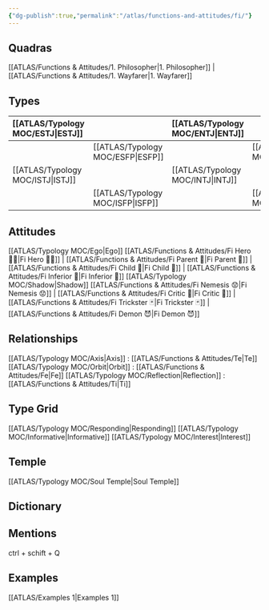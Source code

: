 ```yaml
---
{"dg-publish":true,"permalink":"/atlas/functions-and-attitudes/fi/"}
---
```



## Quadras
[[ATLAS/Functions & Attitudes/1. Philosopher\|1. Philosopher]] | [[ATLAS/Functions & Attitudes/1. Wayfarer\|1. Wayfarer]] 

## Types 

| [[ATLAS/Typology MOC/ESTJ\|ESTJ]]&nbsp; |  |  [[ATLAS/Typology MOC/ENTJ\|ENTJ]]      |  |
|:---------------|:-----------|:---------------|:---------------|
|  | [[ATLAS/Typology MOC/ESFP\|ESFP]]   |  | [[ATLAS/Typology MOC/ENFP\|ENFP]]       |
| [[ATLAS/Typology MOC/ISTJ\|ISTJ]]       | |  [[ATLAS/Typology MOC/INTJ\|INTJ]]      |   |
|  |  [[ATLAS/Typology MOC/ISFP\|ISFP]]  |    | [[ATLAS/Typology MOC/INFP\|INFP]]       |  

## Attitudes
[[ATLAS/Typology MOC/Ego\|Ego]]
[[ATLAS/Functions & Attitudes/Fi Hero 🦸‍♂️\|Fi Hero 🦸‍♂️]] | [[ATLAS/Functions & Attitudes/Fi Parent 🤰\|Fi Parent 🤰]] | [[ATLAS/Functions & Attitudes/Fi Child 🧒\|Fi Child 🧒]] | [[ATLAS/Functions & Attitudes/Fi Inferior 👶\|Fi Inferior 👶]]
[[ATLAS/Typology MOC/Shadow\|Shadow]] 
[[ATLAS/Functions & Attitudes/Fi Nemesis 😟\|Fi Nemesis 😟]] | [[ATLAS/Functions & Attitudes/Fi Critic 👵\|Fi Critic 👵]] | [[ATLAS/Functions & Attitudes/Fi Trickster 🃏\|Fi Trickster 🃏]] | [[ATLAS/Functions & Attitudes/Fi Demon 😈\|Fi Demon 😈]]

## Relationships 
[[ATLAS/Typology MOC/Axis\|Axis]] : [[ATLAS/Functions & Attitudes/Te\|Te]] 
[[ATLAS/Typology MOC/Orbit\|Orbit]] :  [[ATLAS/Functions & Attitudes/Fe\|Fe]] 
[[ATLAS/Typology MOC/Reflection\|Reflection]]  : [[ATLAS/Functions & Attitudes/Ti\|Ti]]

## Type Grid 
[[ATLAS/Typology MOC/Responding\|Responding]]
[[ATLAS/Typology MOC/Informative\|Informative]]
[[ATLAS/Typology MOC/Interest\|Interest]] 

## Temple 
[[ATLAS/Typology MOC/Soul Temple\|Soul Temple]]

## Dictionary


## Mentions 
ctrl + schift + Q

## Examples 
[[ATLAS/Examples 1\|Examples 1]] 
